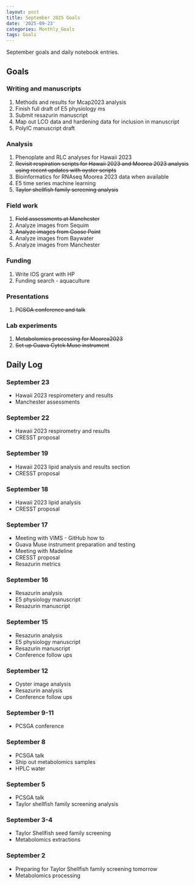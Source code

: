 ```yaml
---
layout: post
title: September 2025 Goals
date: '2025-09-23'
categories: Monthly_Goals
tags: Goals
---
```


September goals and daily notebook entries. 

## Goals  

### Writing and manuscripts 
              
1. Methods and results for Mcap2023 analysis
2. Finish full draft of E5 physiology ms  
3. Submit resazurin manuscript
4. Map out LCO data and hardening data for inclusion in manuscript  
5. PolyIC manuscript draft

### Analysis

1. Phenoplate and RLC analyses for Hawaii 2023
2. ~~Revisit respiration scripts for Hawaii 2023 and Moorea 2023 analysis using recent updates with oyster scripts~~ 
3. Bioinformatics for RNAseq Moorea 2023 data when available 
4. E5 time series machine learning
5. ~~Taylor shellfish family screening analysis~~ 

### Field work 

1. ~~Field assessments at Manchester~~
2. Analyze images from Sequim
3. ~~Analyze images from Goose Point~~
4. Analyze images from Baywater 
5. Analyze images from Manchester

### Funding

1. Write IOS grant with HP
2. Funding search - aquaculture

### Presentations

1. ~~PCSGA conference and talk~~

### Lab experiments 

1. ~~Metabolomics processing for Moorea2023~~
2. ~~Set up Guava Cytek Muse instrument~~  

## **Daily Log**   

### September 23

- Hawaii 2023 respirometery and results 
- Manchester assessments

### September 22

- Hawaii 2023 respirometry and results 
- CRESST proposal 

### September 19

- Hawaii 2023 lipid analysis and results section
- CRESST proposal

### September 18

- Hawaii 2023 lipid analysis 
- CRESST proposal 
 
### September 17

- Meeting with VIMS - GitHub how to 
- Guava Muse instrument preparation and testing 
- Meeting with Madeline 
- CRESST proposal
- Resazurin metrics

### September 16

- Resazurin analysis 
- E5 physiology manuscript
- Resazurin manuscript

### September 15

- Resazurin analysis 
- E5 physiology manuscript
- Resazurin manuscript
- Conference follow ups 

### September 12

- Oyster image analysis
- Resazurin analysis 
- Conference follow ups 

### September 9-11

- PCSGA conference

### September 8

- PCSGA talk
- Ship out metabolomics samples
- HPLC water 
  
### September 5

- PCSGA talk 
- Taylor shellfish family screening analysis 

### September 3-4

- Taylor Shellfish seed family screening 
- Metabolomics extractions 

### September 2

- Preparing for Taylor Shellfish family screening tomorrow 
- Metabolomics processing 
